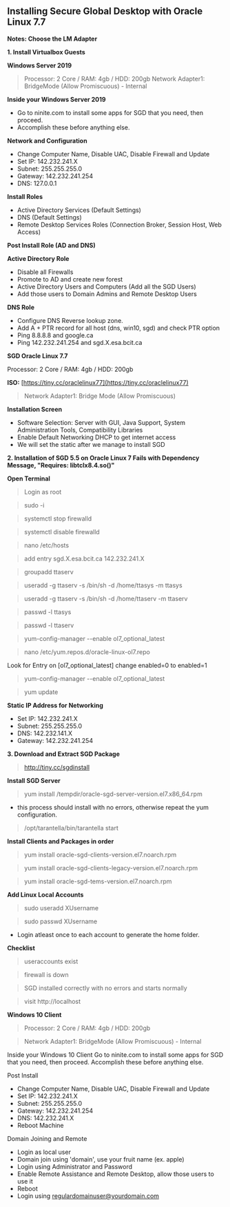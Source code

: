 ## Installing Secure Global Desktop with Oracle Linux 7.7

**Notes: Choose the LM Adapter**

**1. Install Virtualbox Guests**

**Windows Server 2019**

>Processor: 2 Core / RAM: 4gb / HDD: 200gb
>Network Adapter1: BridgeMode (Allow Promiscuous) - Internal

**Inside your Windows Server 2019**
- Go to ninite.com to install some apps for SGD that you need, then proceed.
- Accomplish these before anything else.

**Network and Configuration**
 - Change Computer Name, Disable UAC, Disable Firewall and Update 
 - Set IP: 142.232.241.X
 - Subnet: 255.255.255.0
 - Gateway: 142.232.241.254
 - DNS: 127.0.0.1
 
 **Install Roles**
 - Active Directory Services (Default Settings)
 - DNS  (Default Settings)
 - Remote Desktop Services Roles (Connection Broker, Session Host, Web Access)
 
 **Post Install Role (AD and DNS)**
 
 **Active Directory Role**
 - Disable all Firewalls
 - Promote to AD and create new forest
 - Active Directory Users and Computers (Add all the SGD Users)
 - Add those users to Domain Admins and Remote Desktop Users
 
**DNS Role**
 - Configure DNS Reverse lookup zone.
 - Add A + PTR record for all host (dns, win10, sgd) and check PTR option
 - Ping 8.8.8.8 and google.ca
 - Ping 142.232.241.254 and sgd.X.esa.bcit.ca

**SGD Oracle Linux 7.7** 

Processor: 2 Core / RAM: 4gb / HDD: 200gb

**ISO:** [https://tiny.cc/oraclelinux77](https://tiny.cc/oraclelinux77)

>Network Adapter1: Bridge Mode (Allow Promiscuous)

**Installation Screen**
- Software Selection: Server with GUI, Java Support, System Administration Tools, Compatibility Libraries
- Enable Default Networking DHCP to get internet access
- We will set the static after we manage to install SGD

**2. Installation of SGD 5.5 on Oracle Linux 7 Fails with Dependency Message, "Requires: libtclx8.4.so()"**

**Open Terminal**
> Login as root

> sudo -i 

> systemctl stop firewalld

> systemctl disable firewalld

> nano /etc/hosts

> add entry sgd.X.esa.bcit.ca 142.232.241.X

> groupadd ttaserv

> useradd -g ttaserv -s /bin/sh -d /home/ttasys -m ttasys

> useradd -g ttaserv -s /bin/sh -d /home/ttaserv -m ttaserv

> passwd -l ttasys

> passwd -l ttaserv

> yum-config-manager --enable ol7_optional_latest

> nano /etc/yum.repos.d/oracle-linux-ol7.repo

Look for Entry on [ol7_optional_latest]
change enabled=0 to enabled=1

> yum-config-manager --enable ol7_optional_latest

> yum update

**Static IP Address for Networking**

 - Set IP: 142.232.241.X
 - Subnet: 255.255.255.0
 - DNS: 142.232.141.X
 - Gateway: 142.232.241.254
 
**3. Download and Extract SGD Package**
> http://tiny.cc/sgdinstall

**Install SGD Server**
> yum install /tempdir/oracle-sgd-server-version.el7.x86_64.rpm
- this process should install with no errors, otherwise repeat the yum configuration.

> /opt/tarantella/bin/tarantella start

**Install Clients and Packages in order**
> yum install oracle-sgd-clients-version.el7.noarch.rpm

> yum install oracle-sgd-clients-legacy-version.el7.noarch.rpm

> yum install oracle-sgd-tems-version.el7.noarch.rpm

**Add Linux Local Accounts**
> sudo useradd XUsername

> sudo passwd XUsername

- Login atleast once to each account to generate the home folder.

**Checklist**
> useraccounts exist

> firewall is down

> SGD installed correctly with no errors and starts normally

> visit http://localhost


**Windows 10 Client**
>Processor: 2 Core / RAM: 4gb / HDD: 200gb

>Network Adapter1: BridgeMode (Allow Promiscuous) - Internal
	
Inside your Windows 10 Client
Go to ninite.com to install some apps for SGD that you need, then proceed.
Accomplish these before anything else.

Post Install
 - Change Computer Name, Disable UAC, Disable Firewall and Update 
 - Set IP: 142.232.241.X
 - Subnet: 255.255.255.0
 - Gateway: 142.232.241.254
 - DNS: 142.232.241.X
 - Reboot Machine
 
Domain Joining and Remote
 - Login as local user
 - Domain join using 'domain', use your fruit name (ex. apple)
 - Login using Administrator and Password
 - Enable Remote Assistance and Remote Desktop, allow those users to use it
 - Reboot
 - Login using regulardomainuser@yourdomain.com
 
